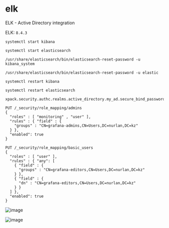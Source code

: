 # elk
ELK - Active Directory integration


ELK: ```8.4.3```


```systemctl start kibana```


```systemctl start elasticsearch```


```/usr/share/elasticsearch/bin/elasticsearch-reset-password -u kibana_system```


```/usr/share/elasticsearch/bin/elasticsearch-reset-password -u elastic```


```systemctl restart kibana```


```systemctl restart elasticsearch```



```/usr/share/elasticsearch/bin/elasticsearch-keystore add  \
xpack.security.authc.realms.active_directory.my_ad.secure_bind_password
```


```
PUT /_security/role_mapping/admins
{
  "roles" : [ "monitoring" , "user" ],
  "rules" : { "field" : {
    "groups" : "CN=grafana-admins,CN=Users,DC=nurlan,DC=kz" 
  } },
  "enabled": true
}
```


```
PUT /_security/role_mapping/basic_users
{
  "roles" : [ "user" ],
  "rules" : { "any": [
    { "field" : {
      "groups" : "CN=grafana-editors,CN=Users,DC=nurlan,DC=kz" 
    } },
    { "field" : {
      "dn" : "CN=grafana-editors,CN=Users,DC=nurlan,DC=kz" 
    } }
  ] },
  "enabled": true
}
```

![image](https://github.com/Nurlan199206/elk/assets/22808731/f00e7056-c761-47da-ab0c-e4e68455c6df)


![image](https://github.com/Nurlan199206/elk/assets/22808731/0ed9f940-2545-4d22-a8d4-25e48e2eb9e1)

